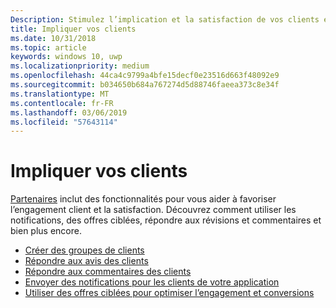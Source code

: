 ```yaml
---
Description: Stimulez l’implication et la satisfaction de vos clients en utilisant des fonctionnalités telles que les notifications, les offres ciblées, les réponses aux avis et commentaires, et bien davantage.
title: Impliquer vos clients
ms.date: 10/31/2018
ms.topic: article
keywords: windows 10, uwp
ms.localizationpriority: medium
ms.openlocfilehash: 44ca4c9799a4bfe15decf0e23516d663f48092e9
ms.sourcegitcommit: b034650b684a767274d5d88746faeea373c8e34f
ms.translationtype: MT
ms.contentlocale: fr-FR
ms.lasthandoff: 03/06/2019
ms.locfileid: "57643114"
---
```

# <a name="engage-with-your-customers"></a>Impliquer vos clients

[Partenaires](https://partner.microsoft.com/dashboard) inclut des fonctionnalités pour vous aider à favoriser l’engagement client et la satisfaction. Découvrez comment utiliser les notifications, des offres ciblées, répondre aux révisions et commentaires et bien plus encore.

-   [Créer des groupes de clients](create-customer-groups.md)
-   [Répondre aux avis des clients](respond-to-customer-reviews.md)
-   [Répondre aux commentaires des clients](respond-to-customer-feedback.md)
-   [Envoyer des notifications pour les clients de votre application](send-push-notifications-to-your-apps-customers.md)
-   [Utiliser des offres ciblées pour optimiser l’engagement et conversions](use-targeted-offers-to-maximize-engagement-and-conversions.md)

 
